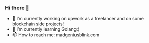### Hi there 👋

- 🔭 I’m currently working on upwork as a freelancer and on some blockchain side projects! 
- 🌱 I’m currently learning Golang:)
- 📫 How to reach me: madgeniusblink.com

<!--
**Madgeniusblink/Madgeniusblink** is a ✨ _special_ ✨ repository because its `README.md` (this file) appears on your GitHub profile.

Here are some ideas to get you started:

- 🔭 I’m currently working on ...
- 🌱 I’m currently learning ...
- 👯 I’m looking to collaborate on ...
- 🤔 I’m looking for help with ...
- 💬 Ask me about ...
- 📫 How to reach me: ...
- 😄 Pronouns: ...
- ⚡ Fun fact: ...
-->
